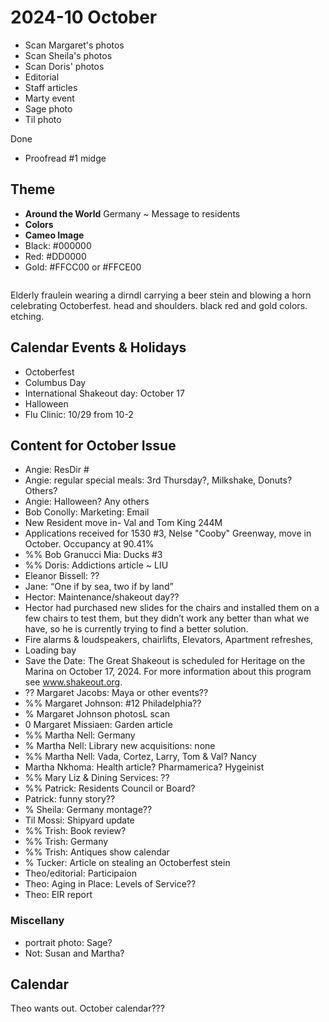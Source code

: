 # 2024-10 October

* Scan Margaret's photos
* Scan Sheila's photos
* Scan Doris' photos
* Editorial
* Staff articles
* Marty event
* Sage photo
* Til photo

Done

* Proofread #1 midge

## Theme

* **Around the World** Germany ~ Message to residents
* **Colors** <img src="media/b6a03c23d5ba5bab98291f927d69b498.png" alt="">
* **Cameo Image**
* Black: #000000
* Red: #DD0000
* Gold: #FFCC00 or #FFCE00

<img src="media/b6a03c23d5ba5bab98291f927d69b498.png" alt="">

Elderly fraulein wearing a dirndl carrying a beer stein and blowing a horn celebrating Octoberfest. head and shoulders. black red and gold colors. etching.

## Calendar Events &amp; Holidays

* Octoberfest
* Columbus Day
* International Shakeout day: October 17
* Halloween
* Flu Clinic: 10/29 from 10-2


## Content for October Issue

* Angie: ResDir #
* Angie: regular special meals: 3rd Thursday?, Milkshake, Donuts? Others?
* Angie: Halloween? Any others
* Bob Conolly: Marketing: Email
* New Resident move in- Val and Tom King 244M
* Applications received for 1530 #3, Nelse "Cooby" Greenway, move in
October. Occupancy at 90.41%
* %% Bob Granucci Mia: Ducks #3
* %% Doris: Addictions article ~ LIU
* Eleanor Bissell: ??
* Jane: “One if by sea, two if by land”
* Hector: Maintenance/shakeout day??
* Hector had purchased new slides for the
chairs and installed them on a few chairs to test them, but they didn’t work
any better than what we have, so he is currently trying to find a better
solution.
* Fire alarms & loudspeakers, chairlifts, Elevators, Apartment refreshes,
* Loading bay
* Save the Date: The Great Shakeout is scheduled for Heritage on the
Marina on October 17, 2024. For more information about this program
see www.shakeout.org.
* ?? Margaret Jacobs: Maya or other events??
* %% Margaret Johnson: #12 Philadelphia??
* % Margaret Johnson photosL scan
* 0 Margaret Missiaen: Garden article
* %% Martha Nell: Germany
* % Martha Nell: Library new acquisitions: none
* %% Martha Nell: Vada, Cortez, Larry, Tom &amp; Val? Nancy
* Martha Nkhoma: Health article? Pharmamerica? Hygeinist
* %% Mary Liz &amp; Dining Services: ??
* %% Patrick: Residents Council or Board?
* Patrick: funny story??
* % Sheila: Germany montage??
* Til Mossi: Shipyard update
* %% Trish: Book review?
* %% Trish: Germany
* %%  Trish: Antiques show calendar
* % Tucker: Article on stealing an Octoberfest stein
* Theo/editorial: Participaion
* Theo: Aging in Place: Levels of Service??
* Theo: EIR report

### Miscellany

* portrait photo: Sage?
* Not: Susan and Martha?

## Calendar

Theo wants out. October calendar???